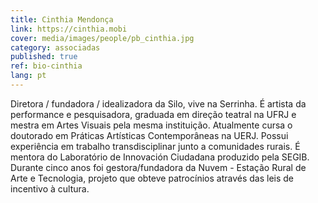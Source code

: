 ```yaml
---
title: Cinthia Mendonça
link: https://cinthia.mobi
cover: media/images/people/pb_cinthia.jpg
category: associadas
published: true
ref: bio-cinthia
lang: pt
---
```

Diretora / fundadora / idealizadora da Silo, vive na Serrinha. É artista da performance e pesquisadora, graduada em direção teatral na UFRJ e mestra em Artes Visuais pela mesma instituição. Atualmente cursa o doutorado em Práticas Artísticas Contemporâneas na UERJ. Possui experiência em trabalho transdisciplinar junto a comunidades rurais. É mentora do Laboratório de Innovación Ciudadana produzido pela SEGIB. Durante cinco anos foi gestora/fundadora da Nuvem - Estação Rural de Arte e Tecnologia, projeto que obteve patrocínios através das leis de incentivo à cultura.

